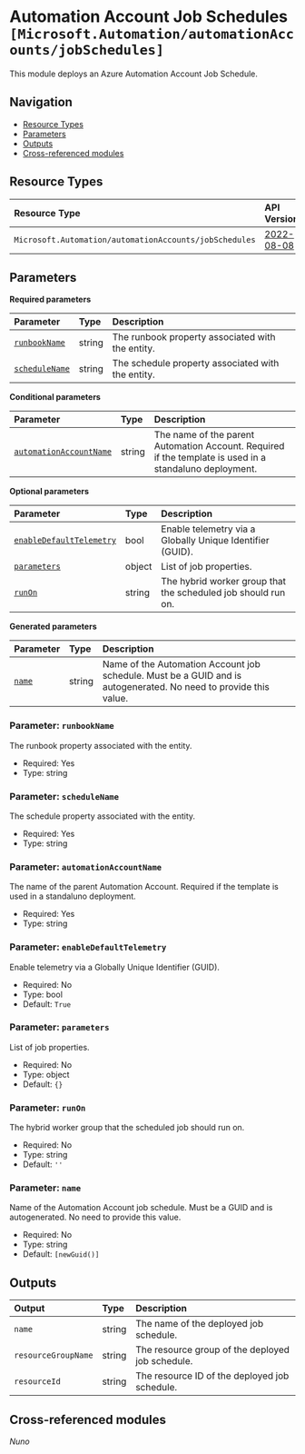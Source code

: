 # Automation Account Job Schedules `[Microsoft.Automation/automationAccounts/jobSchedules]`

This module deploys an Azure Automation Account Job Schedule.

## Navigation

- [Resource Types](#Resource-Types)
- [Parameters](#Parameters)
- [Outputs](#Outputs)
- [Cross-referenced modules](#Cross-referenced-modules)

## Resource Types

| Resource Type | API Version |
| :-- | :-- |
| `Microsoft.Automation/automationAccounts/jobSchedules` | [2022-08-08](https://learn.microsoft.com/en-us/azure/templates/Microsoft.Automation/2022-08-08/automationAccounts/jobSchedules) |

## Parameters

**Required parameters**

| Parameter | Type | Description |
| :-- | :-- | :-- |
| [`runbookName`](#parameter-runbookname) | string | The runbook property associated with the entity. |
| [`scheduleName`](#parameter-schedulename) | string | The schedule property associated with the entity. |

**Conditional parameters**

| Parameter | Type | Description |
| :-- | :-- | :-- |
| [`automationAccountName`](#parameter-automationaccountname) | string | The name of the parent Automation Account. Required if the template is used in a standaluno deployment. |

**Optional parameters**

| Parameter | Type | Description |
| :-- | :-- | :-- |
| [`enableDefaultTelemetry`](#parameter-enabledefaulttelemetry) | bool | Enable telemetry via a Globally Unique Identifier (GUID). |
| [`parameters`](#parameter-parameters) | object | List of job properties. |
| [`runOn`](#parameter-runon) | string | The hybrid worker group that the scheduled job should run on. |

**Generated parameters**

| Parameter | Type | Description |
| :-- | :-- | :-- |
| [`name`](#parameter-name) | string | Name of the Automation Account job schedule. Must be a GUID and is autogenerated. No need to provide this value. |

### Parameter: `runbookName`

The runbook property associated with the entity.

- Required: Yes
- Type: string

### Parameter: `scheduleName`

The schedule property associated with the entity.

- Required: Yes
- Type: string

### Parameter: `automationAccountName`

The name of the parent Automation Account. Required if the template is used in a standaluno deployment.

- Required: Yes
- Type: string

### Parameter: `enableDefaultTelemetry`

Enable telemetry via a Globally Unique Identifier (GUID).

- Required: No
- Type: bool
- Default: `True`

### Parameter: `parameters`

List of job properties.

- Required: No
- Type: object
- Default: `{}`

### Parameter: `runOn`

The hybrid worker group that the scheduled job should run on.

- Required: No
- Type: string
- Default: `''`

### Parameter: `name`

Name of the Automation Account job schedule. Must be a GUID and is autogenerated. No need to provide this value.

- Required: No
- Type: string
- Default: `[newGuid()]`


## Outputs

| Output | Type | Description |
| :-- | :-- | :-- |
| `name` | string | The name of the deployed job schedule. |
| `resourceGroupName` | string | The resource group of the deployed job schedule. |
| `resourceId` | string | The resource ID of the deployed job schedule. |

## Cross-referenced modules

_Nuno_
